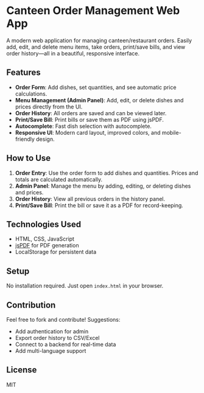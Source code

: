 
# Canteen Order Management Web App

A modern web application for managing canteen/restaurant orders. Easily add, edit, and delete menu items, take orders, print/save bills, and view order history—all in a beautiful, responsive interface.

## Features

- **Order Form**: Add dishes, set quantities, and see automatic price calculations.
- **Menu Management (Admin Panel)**: Add, edit, or delete dishes and prices directly from the UI.
- **Order History**: All orders are saved and can be viewed later.
- **Print/Save Bill**: Print bills or save them as PDF using jsPDF.
- **Autocomplete**: Fast dish selection with autocomplete.
- **Responsive UI**: Modern card layout, improved colors, and mobile-friendly design.

## How to Use

1. **Order Entry**: Use the order form to add dishes and quantities. Prices and totals are calculated automatically.
2. **Admin Panel**: Manage the menu by adding, editing, or deleting dishes and prices.
3. **Order History**: View all previous orders in the history panel.
4. **Print/Save Bill**: Print the bill or save it as a PDF for record-keeping.

## Technologies Used
- HTML, CSS, JavaScript
- [jsPDF](https://github.com/parallax/jsPDF) for PDF generation
- LocalStorage for persistent data

## Setup
No installation required. Just open `index.html` in your browser.

## Contribution
Feel free to fork and contribute! Suggestions:
- Add authentication for admin
- Export order history to CSV/Excel
- Connect to a backend for real-time data
- Add multi-language support

## License
MIT

